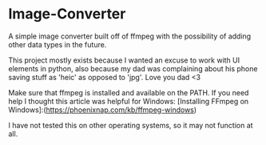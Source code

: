 # Image-Converter
A simple image converter built off of ffmpeg with the possibility of adding other data types in the future.

This project mostly exists because I wanted an excuse to work with UI elements in python, also because my dad was complaining about his phone saving stuff as 'heic' as opposed to 'jpg'. Love you dad <3

Make sure that ffmpeg is installed and available on the PATH. If you need help I thought this article was helpful for Windows: [Installing FFmpeg on Windows]:(https://phoenixnap.com/kb/ffmpeg-windows)

I have not tested this on other operating systems, so it may not function at all.
